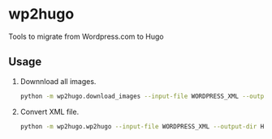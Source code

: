 wp2hugo
=======
Tools to migrate from Wordpress.com to Hugo



## Usage

1. Downnload all images.

    ```bash
    python -m wp2hugo.download_images --input-file WORDPRESS_XML --output-dir HUGO_OUTPUT --name USER_NAME
    ```

2. Convert XML file.

    ```bash
    python -m wp2hugo.wp2hugo --input-file WORDPRESS_XML --output-dir HUGO_OUTPUT
    ```
